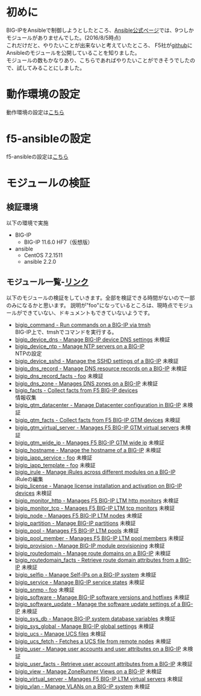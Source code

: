 # 初めに
BIG-IPをAnsibleで制御しようとしたところ、[Ansible公式ページ](http://docs.ansible.com/ansible/list_of_network_modules.html#f5)では、9つしかモジュールがありませんでした。(2016/8/5時点)  
これだけだと、やりたいことが出来ないと考えていたところ、
F5社が[github](https://github.com/F5Networks/f5-ansible)にAnsibleのモジュールを公開していることを知りました。  
モジュールの数もかなりあり、こちらであればやりたいことができそうでしたので、試してみることにしました。  

# 動作環境の設定
動作環境の設定は[こちら](./Setting_Up_the_Environment.md)

# f5-ansibleの設定
f5-ansibleの設定は[こちら](./Setting_Up_f5_ansible.md)

# モジュールの検証
## 検証環境
以下の環境で実施

- BIG-IP
  - BIG-IP 11.6.0 HF7（仮想版）
- ansible
  - CentOS 7.2.1511
  - ansible 2.2.0

## モジュール一覧-[リンク](https://f5-ansible.readthedocs.io/en/latest/modules/list_of_all_modules.html)  
以下のモジュールの検証をしていきます。全部を検証できる時間がないので一部のみになるかと思います。
説明が"foo"になっているところは、現時点でモジュールができていない、ドキュメントもできていないようです。
- [bigip_command - Run commands on a BIG-IP via tmsh](./bigip_command.md)  
BIG-IP上で、tmshでコマンドを実行する。
- [bigip_device_dns - Manage BIG-IP device DNS settings](./bigip_device_dns.md)
未検証
- [bigip_device_ntp - Manage NTP servers on a BIG-IP](./bigip_device_ntp.md)  
NTPの設定
- [bigip_device_sshd - Manage the SSHD settings of a BIG-IP](./bigip_device_sshd.md)
未検証
- [bigip_dns_record - Manage DNS resource records on a BIG-IP](./bigip_dns_record.md)
未検証
- [bigip_dns_record_facts - foo](./bigip_dns_record_facts.md)
未検証
- [bigip_dns_zone - Manages DNS zones on a BIG-IP](./bigip_dns_zone.md)
未検証
- [bigip_facts - Collect facts from F5 BIG-IP devices](./bigip_facts.md)  
情報収集
- [bigip_gtm_datacenter - Manage Datacenter configuration in BIG-IP](./bigip_gtm_datacenter.md)
未検証
- [bigip_gtm_facts - Collect facts from F5 BIG-IP GTM devices](./bigip_gtm_facts.md)
未検証
- [bigip_gtm_virtual_server - Manages F5 BIG-IP GTM virtual servers](./bigip_gtm_virtual_server.md)
未検証
- [bigip_gtm_wide_ip - Manages F5 BIG-IP GTM wide ip](./bigip_gtm_wide_ip.md)
未検証
- [bigip_hostname - Manage the hostname of a BIG-IP](./bigip_hostname.md)
未検証
- [bigip_iapp_service - foo](./bigip_iapp_service.md)
未検証
- [bigip_iapp_template - foo](./bigip_iapp_template.md)
未検証
- [bigip_irule - Manage iRules across different modules on a BIG-IP](./bigip_irule.md)  
iRuleの編集
- [bigip_license - Manage license installation and activation on BIG-IP devices](./bigip_license.md)
未検証
- [bigip_monitor_http - Manages F5 BIG-IP LTM http monitors](./bigip_monitor_http.md)
未検証
- [bigip_monitor_tcp - Manages F5 BIG-IP LTM tcp monitors](./bigip_monitor_tcp.md)
未検証
- [bigip_node - Manages F5 BIG-IP LTM nodes](./bigip_node.md)
未検証
- [bigip_partition - Manage BIG-IP partitions](./bigip_partition.md)
未検証
- [bigip_pool - Manages F5 BIG-IP LTM pools](./bigip_pool.md)
未検証
- [bigip_pool_member - Manages F5 BIG-IP LTM pool members](./bigip_pool_member.md)
未検証
- [bigip_provision - Manage BIG-IP module provisioning](./bigip_provision.md)
未検証
- [bigip_routedomain - Manage route domains on a BIG-IP](./bigip_routedomain.md)
未検証
- [bigip_routedomain_facts - Retrieve route domain attributes from a BIG-IP](./bigip_routedomain_facts.md)
未検証
- [bigip_selfip - Manage Self-IPs on a BIG-IP system](./bigip_selfip.md)
未検証
- [bigip_service - Manage BIG-IP service states](./bigip_service.md)
未検証
- [bigip_snmp - foo](./bigip_snmp.md)
未検証
- [bigip_software - Manage BIG-IP software versions and hotfixes](./bigip_software.md)
未検証
- [bigip_software_update - Manage the software update settings of a BIG-IP](./bigip_software_update.md)
未検証
- [bigip_sys_db - Manage BIG-IP system database variables](./bigip_sys_db.md)
未検証
- [bigip_sys_global - Manage BIG-IP global settings](./bigip_sys_global.md)
未検証
- [bigip_ucs - Manage UCS files](./bigip_ucs.md)
未検証
- [bigip_ucs_fetch - Fetches a UCS file from remote nodes](./bigip_ucs_fetch.md)
未検証
- [bigip_user - Manage user accounts and user attributes on a BIG-IP](./bigip_user.md)
未検証
- [bigip_user_facts - Retrieve user account attributes from a BIG-IP](./bigip_user_facts.md)
未検証
- [bigip_view - Manage ZoneRunner Views on a BIG-IP](./bigip_view.md)
未検証
- [bigip_virtual_server - Manages F5 BIG-IP LTM virtual servers](./bigip_virtual_server.md)
未検証
- [bigip_vlan - Manage VLANs on a BIG-IP system](./bigip_vlan.md)
未検証
